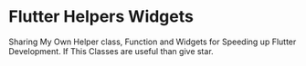 # Flutter Helpers Widgets
Sharing My Own Helper class, Function and Widgets for Speeding up Flutter Development. If This Classes are useful than give star.
